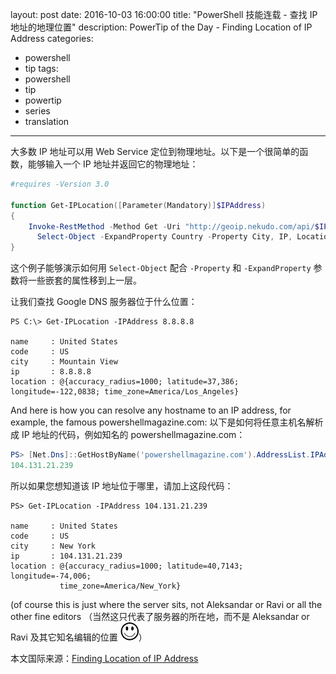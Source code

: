 ﻿layout: post
date: 2016-10-03 16:00:00
title: "PowerShell 技能连载 - 查找 IP 地址的地理位置"
description: PowerTip of the Day - Finding Location of IP Address
categories:
- powershell
- tip
tags:
- powershell
- tip
- powertip
- series
- translation
---
大多数 IP 地址可以用 Web Service 定位到物理地址。以下是一个很简单的函数，能够输入一个 IP 地址并返回它的物理地址：

```powershell
#requires -Version 3.0

function Get-IPLocation([Parameter(Mandatory)]$IPAddress)
{
    Invoke-RestMethod -Method Get -Uri "http://geoip.nekudo.com/api/$IPAddress" |
      Select-Object -ExpandProperty Country -Property City, IP, Location 
}
```

这个例子能够演示如何用 `Select-Object` 配合 `-Property` 和 `-ExpandProperty` 参数将一些嵌套的属性移到上一层。

让我们查找 Google DNS 服务器位于什么位置：

```
PS C:\> Get-IPLocation -IPAddress 8.8.8.8

name     : United States
code     : US
city     : Mountain View
ip       : 8.8.8.8
location : @{accuracy_radius=1000; latitude=37,386; longitude=-122,0838; time_zone=America/Los_Angeles} 
```

And here is how you can resolve any hostname to an IP address, for example, the famous powershellmagazine.com:
以下是如何将任意主机名解析成 IP 地址的代码，例如知名的 powershellmagazine.com：

```powershell
PS> [Net.Dns]::GetHostByName('powershellmagazine.com').AddressList.IPAddressToString
104.131.21.239
```

所以如果您想知道该 IP 地址位于哪里，请加上这段代码：

```
PS> Get-IPLocation -IPAddress 104.131.21.239

name     : United States
code     : US
city     : New York
ip       : 104.131.21.239
location : @{accuracy_radius=1000; latitude=40,7143; longitude=-74,006; 
           time_zone=America/New_York}
```

(of course this is just where the server sits, not Aleksandar or Ravi or all the other fine editors 
（当然这只代表了服务器的所在地，而不是 Aleksandar or Ravi 及其它知名编辑的位置 ![](/img/2016-10-04-finding-location-of-ip-address-001.png)）

<!--more-->
本文国际来源：[Finding Location of IP Address](http://community.idera.com/powershell/powertips/b/tips/posts/finding-location-of-ip-address)
